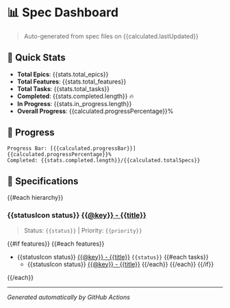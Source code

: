 # 📊 Spec Dashboard

> Auto-generated from spec files on {{calculated.lastUpdated}}

## 🎯 Quick Stats

- **Total Epics**: {{stats.total_epics}}
- **Total Features**: {{stats.total_features}}
- **Total Tasks**: {{stats.total_tasks}}
- **Completed**: {{stats.completed.length}} 🔥
- **In Progress**: {{stats.in_progress.length}}
- **Overall Progress**: {{calculated.progressPercentage}}%

## 🚀 Progress

```
Progress Bar: [{{calculated.progressBar}}] {{calculated.progressPercentage}}%
Completed: {{stats.completed.length}}/{{calculated.totalSpecs}}
```

## 📁 Specifications

{{#each hierarchy}}
### {{statusIcon status}} [{{@key}} - {{title}}]({{@key}}/spec.md)

> Status: `{{status}}` | Priority: `{{priority}}`

{{#if features}}
{{#each features}}
- {{statusIcon status}} [{{@key}} - {{title}}]({{../key}}/{{@key}}/spec.md) `{{status}}`
  {{#each tasks}}
  - {{statusIcon status}} [{{@key}} - {{title}}]({{../../key}}/{{../key}}/{{@key}}/spec.md)
  {{/each}}
{{/each}}
{{/if}}

{{/each}}

---
*Generated automatically by GitHub Actions*